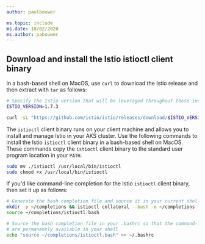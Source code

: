 ```yaml
---
author: paulbouwer

ms.topic: include
ms.date: 10/02/2020
ms.author: pabouwer
---
```


## Download and install the Istio istioctl client binary

In a bash-based shell on MacOS, use `curl` to download the Istio release and then extract with `tar` as follows:

```bash
# Specify the Istio version that will be leveraged throughout these instructions
ISTIO_VERSION=1.7.3

curl -sL "https://github.com/istio/istio/releases/download/$ISTIO_VERSION/istioctl-$ISTIO_VERSION-osx.tar.gz" | tar xz
```

The `istioctl` client binary runs on your client machine and allows you to install and manage Istio in your AKS cluster. Use the following commands to install the Istio `istioctl` client binary in a bash-based shell on MacOS. These commands copy the `istioctl` client binary to the standard user program location in your `PATH`.

```bash
sudo mv ./istioctl /usr/local/bin/istioctl
sudo chmod +x /usr/local/bin/istioctl
```

If you'd like command-line completion for the Istio `istioctl` client binary, then set it up as follows:

```bash
# Generate the bash completion file and source it in your current shell
mkdir -p ~/completions && istioctl collateral --bash -o ~/completions
source ~/completions/istioctl.bash

# Source the bash completion file in your .bashrc so that the command-line completions
# are permanently available in your shell
echo "source ~/completions/istioctl.bash" >> ~/.bashrc
```